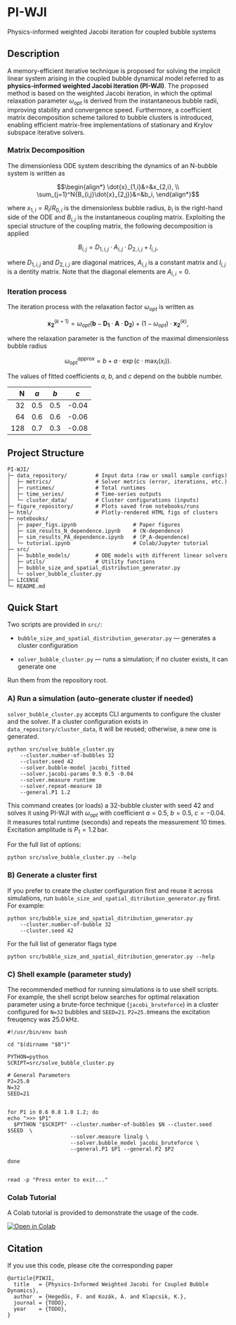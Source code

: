 # PI-WJI
Physics-informed weighted Jacobi iteration for coupled bubble systems

## Description ##

A memory-efficient iterative technique is proposed for solving the implicit linear system arising in the coupled bubble dynamical model referred to as **physics-informed weighted Jacobi iteration (PI-WJI)**. The proposed method is based on the weighted Jacobi iteration, in which the optimal relaxation parameter $`\omega_{opt}`$ is derived from the instantaneous bubble radii, improving stability and convergence speed. Furthermore, a coefficient matrix decomposition scheme tailored to bubble clusters is introduced, enabling efficient matrix-free implementations of stationary and Krylov subspace iterative solvers.

### Matrix Decomposition ###
The dimensionless ODE system describing the dynamics of an N-bubble system is written as

```math
\begin{align*}
\dot{x}_{1,i}&=&x_{2,i}, \\
\sum_{j=1}^N{B_{i,j}\dot{x}_{2,j}}&=&b_i,
\end{align*}
```

where $`x_{1,i}=R_i/R_{0,i}`$ is the dimensionless bubble radius, $`b_i`$ is the right-hand side of the ODE and $`B_{i,j}`$ is the instantaneous coupling matrix. Exploiting the special structure of the coupling matrix, the following decomposition is applied

```math
B_{i,j}=D_{1,i,j}\cdot A_{i,j} \cdot D_{2,i,j} + I_{i,j},
```

where $`D_{1,i,j}`$ and $`D_{2,i,j}`$ are diagonal matrices, $`A_{i,j}`$ is a constant matrix and $`I_{i,j}`$ is a dentity matrix. Note that the diagonal elements are $`A_{i,i}=0`$.

### Iteration process ###

The iteration process with the relaxation factor $`\omega_{opt}`$ is written as

```math
\mathbf{x_2}^{(k+1)}=\omega_{opt}\left(\mathbf{b}- \mathbf{D_1} \cdot \mathbf{A} \cdot \mathbf{D_2} \right) + \left(1 - \omega_{opt}\right)\cdot \mathbf{x_2}^{(k)},
```

where the relaxation parameter is the function of the maximal dimensionless bubble radius
```math
\omega_{opt}^{approx}=b+a\cdot\exp(c\cdot \max_i(x_i)).
```
The values of fitted coefficients $`a`$, $`b`$, and $`c`$ depend on the bubble number.

| N | $`a`$ | $`b`$ | $`c`$ |
|---:|:----:|:----:|:---:|
| 32 | 0.5 | 0.5 | -0.04 |
| 64 | 0.6 | 0.6 | -0.06 |
|128 | 0.7 | 0.3 | -0.08 |



## Project Structure ##
```text
PI-WJI/
├─ data_repository/         # Input data (raw or small sample configs)
│  ├─ metrics/              # Solver metrics (error, iterations, etc.)
│  ├─ runtimes/             # Total runtimes
│  ├─ time_series/          # Time-series outputs
│  └─ cluster_data/         # Cluster configurations (inputs)
├─ figure_repository/       # Plots saved from notebooks/runs
├─ html/                    # Plotly-rendered HTML figs of clusters
├─ notebooks/
│  ├─ paper_figs.ipynb                  # Paper figures
│  ├─ sim_results_N_dependence.ipynb    # (N-dependence)
│  ├─ sim_results_PA_dependence.ipynb   # (P_A-dependence)
│  └─ tutorial.ipynb                    # Colab/Jupyter tutorial
├─ src/
│  ├─ bubble_models/        # ODE models with different linear solvers
│  ├─ utils/                # Utility functions
│  ├─ bubble_size_and_spatial_distribution_generator.py
│  └─ solver_bubble_cluster.py
├─ LICENSE
└─ README.md
```

## Quick Start ##

Two scripts are provided in `src/`:

- `bubble_size_and_spatial_distribution_generator.py` — generates a cluster configuration

- `solver_bubble_cluster.py` — runs a simulation; if no cluster exists, it can generate one

Run them from the repository root.

### A) Run a simulation (auto-generate cluster if needed)

`solver_bubble_cluster.py` accepts CLI arguments to configure the cluster and the solver. If a cluster configuration exists in `data_repository/cluster_data`, it will be reused; otherwise, a new one is generated.

```
python src/solve_bubble_cluster.py  
    --cluster.number-of-bubbles 32
    --cluster.seed 42
    --solver.bubble-model jacobi_fitted
    --solver.jacobi-params 0.5 0.5 -0.04
    --solver.measure runtime
    --solver.repeat-measure 10 
    --general.P1 1.2
```

This command creates (or loads) a 32-bubble cluster with seed 42 and solves it using PI-WJI with $`\omega_{opt}`$ with coefficient $`a=0.5`$, $`b=0.5`$, $`c=-0.04`$. 
It measures total runtime (seconds) and repeats the measurement 10 times. Excitation amplitude is $`P_1=1.2\, \mathrm{bar}`$.

For the full list of options:

```
python src/solve_bubble_cluster.py --help
```

### B) Generate a cluster first
If you prefer to create the cluster configuration first and reuse it across simulations, run `bubble_size_and_spatial_ditribution_generator.py` first. For example:

```
python src/bubble_size_and_spatial_ditribution_generator.py
    --cluster.number-of-bubble 32
    --cluster.seed 42
```

For the full list of generator flags type
```
python src/bubble_size_and_spatial_ditribution_generator.py --help
```

### C) Shell example (parameter study)
The recommended method for running simulations is to use shell scripts. For example, the shell script below searches for optimal relaxation parameter using a brute-force technique (`jacobi_bruteforce`) in a cluster configured for `N=32` bubbles and `SEED=21`.
`P2=25.0`means the excitation freuqency was $`25.0\, \mathrm{kHz}`$.

```
#!/usr/bin/env bash

cd "$(dirname "$0")"

PYTHON=python
SCRIPT=src/solve_bubble_cluster.py

# General Parameters
P2=25.0
N=32
SEED=21


for P1 in 0.6 0.8 1.0 1.2; do
echo ">>> $P1"
  $PYTHON "$SCRIPT" --cluster.number-of-bubbles $N --cluster.seed $SEED  \
                    --solver.measure linalg \
                    --solver.bubble_model jacobi_bruteforce \
                    --general.P1 $P1 --general.P2 $P2

done


read -p "Press enter to exit..."
```

### Colab Tutorial
A Colab tutorial is provided to demonstrate the usage of the code.

<a target="_blank" href="https://colab.research.google.com/https://github.com/kalmi901/PI-WJI/blob/main/notebooks/tutorial.ipynb">
  <img src="https://colab.research.google.com/assets/colab-badge.svg" alt="Open in Colab">
</a>


## Citation
If you use this code, please cite the corresponding paper

```
@article{PIWJI,
  title   = {Physics-Informed Weighted Jacobi for Coupled Bubble Dynamics},
  author  = {Hegedűs, F. and Kozák, Á. and Klapcsik, K.},
  journal = {TODO},
  year    = {TODO},
}
```
